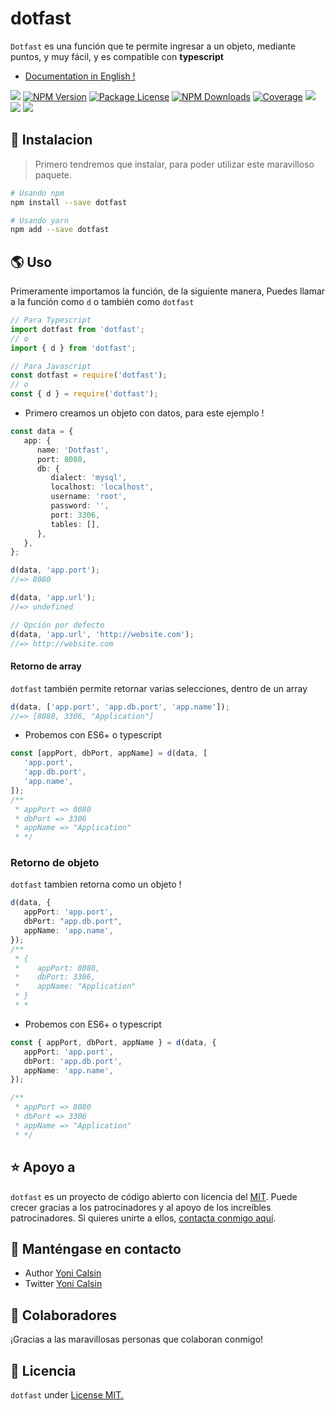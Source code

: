 # dotfast

`Dotfast` es una función que te permite ingresar a un objeto, mediante puntos, y muy fácil, y es compatible con **typescript**

-  [Documentation in English !](README.md)

<a href="https://github.com/yoicalsin/dotfast"><img src="https://img.shields.io/spiget/stars/1000?color=brightgreen&label=Star&logo=github" /></a>
<a href="https://www.npmjs.com/dotfast" target="_blank">
<img src="https://img.shields.io/npm/v/dotfast" alt="NPM Version" /></a>
<a href="https://www.npmjs.com/dotfast" target="_blank">
<img src="https://img.shields.io/npm/l/dotfast" alt="Package License" /></a>
<a href="https://www.npmjs.com/dotfast" target="_blank">
<img src="https://img.shields.io/npm/dm/dotfast" alt="NPM Downloads" /></a>
<a href="https://github.com/yoicalsin/dotfast" target="_blank">
<img src="https://s3.amazonaws.com/assets.coveralls.io/badges/coveralls_95.svg" alt="Coverage" /></a>
<a href="https://github.com/yoicalsin/dotfast"><img src="https://img.shields.io/badge/Github%20Page-dotfast-yellow?style=flat-square&logo=github" /></a>
<a href="https://github.com/yoicalsin"><img src="https://img.shields.io/badge/Author-Yoni%20Calsin-blueviolet?style=flat-square&logo=appveyor" /></a>
<a href="https://twitter.com/yoicalsin" target="_blank">
<img src="https://img.shields.io/twitter/follow/yoicalsin.svg?style=social&label=Follow"></a>

## 🍉 Instalacion

> Primero tendremos que instalar, para poder utilizar este maravilloso paquete.

```bash
# Usando npm
npm install --save dotfast

# Usando yarn
npm add --save dotfast
```

## 🌎 Uso

Primeramente importamos la función, de la siguiente manera, Puedes llamar a la función como `d` o también como `dotfast`

```ts
// Para Typescript
import dotfast from 'dotfast';
// o
import { d } from 'dotfast';

// Para Javascript
const dotfast = require('dotfast');
// o
const { d } = require('dotfast');
```

-  Primero creamos un objeto con datos, para este ejemplo !

```ts
const data = {
   app: {
      name: 'Dotfast',
      port: 8080,
      db: {
         dialect: 'mysql',
         localhost: 'localhost',
         username: 'root',
         password: '',
         port: 3306,
         tables: [],
      },
   },
};

d(data, 'app.port');
//=> 8080

d(data, 'app.url');
//=> undefined

// Opción por defecto
d(data, 'app.url', 'http://website.com');
//=> http://website.com
```

#### Retorno de array

`dotfast` también permite retornar varias selecciones, dentro de un array

```ts
d(data, ['app.port', 'app.db.port', 'app.name']);
//=> [8080, 3306, "Application"]
```

-  Probemos con ES6+ o typescript

```ts
const [appPort, dbPort, appName] = d(data, [
   'app.port',
   'app.db.port',
   'app.name',
]);
/**
 * appPort => 8080
 * dbPort => 3306
 * appName => "Application"
 * */
```

### Retorno de objeto

`dotfast` tambien retorna como un objeto !

```ts
d(data, {
   appPort: 'app.port',
   dbPort: "app.db.port",
   appName: 'app.name',
});
/**
 * {
 *    appPort: 8080,
 *    dbPort: 3306,
 *    appName: "Application"
 * }
 * *
```

-  Probemos con ES6+ o typescript

```ts
const { appPort, dbPort, appName } = d(data, {
   appPort: 'app.port',
   dbPort: 'app.db.port',
   appName: 'app.name',
});

/**
 * appPort => 8080
 * dbPort => 3306
 * appName => "Application"
 * */
```

## ⭐ Apoyo a

`dotfast` es un proyecto de código abierto con licencia del [MIT](LICENSE). Puede crecer gracias a los patrocinadores y al apoyo de los increíbles patrocinadores. Si quieres unirte a ellos, [contacta conmigo aquí](mailto:helloyonicb@gmail.com).

## 🎩 Manténgase en contacto

-  Author [Yoni Calsin](https://github.com/yoicalsin)
-  Twitter [Yoni Calsin](https://twitter.com/yoicalsin)

## 🚀 Colaboradores

¡Gracias a las maravillosas personas que colaboran conmigo!

## 📜 Licencia

`dotfast` under [License MIT.](LICENSE)
